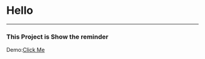 <h1>Hello</h1>
<hr/>
<h3>This Project is Show the reminder</h3>
Demo:<a target="_blank" href="https://66475ffa089caad30a463f6a--vermillion-cascaron-aadeec.netlify.app/" >Click Me</a>

